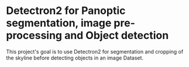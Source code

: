 # Detectron2 for Panoptic segmentation, image pre-processing and Object detection
This project's goal is to use Detectron2 for segmentation and cropping of the skyline before detecting objects in an image Dataset.
